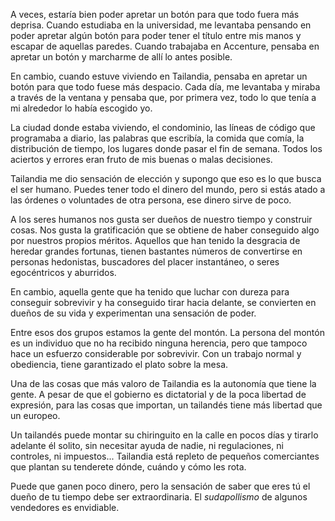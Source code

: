 A veces, estaría bien poder apretar un botón para que todo fuera más deprisa. Cuando estudiaba en la universidad, me levantaba pensando en poder apretar algún botón para poder tener el título entre mis manos y escapar de aquellas paredes. Cuando trabajaba en Accenture, pensaba en apretar un botón y marcharme de allí lo antes posible.

En cambio, cuando estuve viviendo en Tailandia, pensaba en apretar un botón para que todo fuese más despacio. Cada día, me levantaba y miraba a través de la ventana y pensaba que, por primera vez, todo lo que tenía a mi alrededor lo había escogido yo.

La ciudad donde estaba viviendo, el condominio, las líneas de código que programaba a diario, las palabras que escribía, la comida que comía, la distribución de tiempo, los lugares donde pasar el fin de semana. Todos los aciertos y errores eran fruto de mis buenas o malas decisiones.

Tailandia me dio sensación de elección y supongo que eso es lo que busca el ser humano. Puedes tener todo el dinero del mundo, pero si estás atado a las órdenes o voluntades de otra persona, ese dinero sirve de poco.

A los seres humanos nos gusta ser dueños de nuestro tiempo y construir cosas. Nos gusta la gratificación que se obtiene de haber conseguido algo por nuestros propios méritos. Aquellos que han tenido la desgracia de heredar grandes fortunas, tienen bastantes números de convertirse en personas hedonistas, buscadores del placer instantáneo, o seres egocéntricos y aburridos.

En cambio, aquella gente que ha tenido que luchar con dureza para conseguir sobrevivir y ha conseguido tirar hacia delante, se convierten en dueños de su vida y experimentan una sensación de poder.

Entre esos dos grupos estamos la gente del montón. La persona del montón es un individuo que no ha recibido ninguna herencia, pero que tampoco hace un esfuerzo considerable por sobrevivir. Con un trabajo normal y obediencia, tiene garantizado el plato sobre la mesa.

Una de las cosas que más valoro de Tailandia es la autonomía que tiene la gente. A pesar de que el gobierno es dictatorial y de la poca libertad de expresión, para las cosas que importan, un tailandés tiene más libertad que un europeo.

Un tailandés puede montar su chiringuito en la calle en pocos días y tirarlo adelante él solito, sin necesitar ayuda de nadie, ni regulaciones, ni controles, ni impuestos... Tailandia está repleto de pequeños comerciantes que plantan su tenderete dónde, cuándo y cómo les rota. 

Puede que ganen poco dinero, pero la sensación de saber que eres tú el dueño de tu tiempo debe ser extraordinaria. El *sudapollismo* de algunos vendedores es envidiable.  